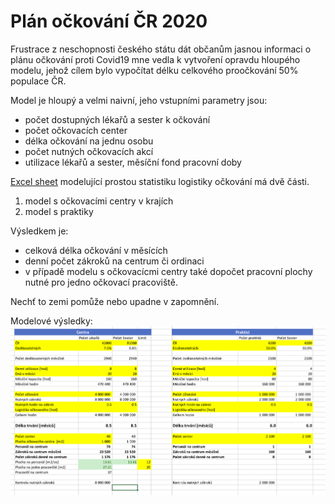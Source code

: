 # Plán očkování ČR 2020

Frustrace z neschopnosti českého státu dát občanům jasnou informaci o plánu očkování proti Covid19 mne vedla k vytvoření opravdu hloupého modelu, jehož cílem bylo vypočítat délku celkového proočkování 50% populace ČR.

Model je hloupý a velmi naivní, jeho vstupními parametry jsou:
- počet dostupných lékařů a sester k očkování
- počet očkovacích center
- délka očkování na jednu osobu
- počet nutných očkovacích akcí
- utilizace lékařů a sester, měsíční fond pracovní doby

[Excel sheet](plan-ockovani-CR-2021.xlsx) modelující prostou statistiku logistiky očkování má dvě části.
1. model s očkovacími centry v krajích
2. model s praktiky

Výsledkem je:
- celková délka očkování v měsících
- denní počet zákroků na centrum či ordinaci
- v případě modelu s očkovacícmi centry také dopočet pracovní plochy nutné pro jedno očkovací pracoviště.

Nechť to zemi pomůže nebo upadne v zapomnění.

Modelové výsledky:
![Modelové výsledky](modelove-vysledky.png)

